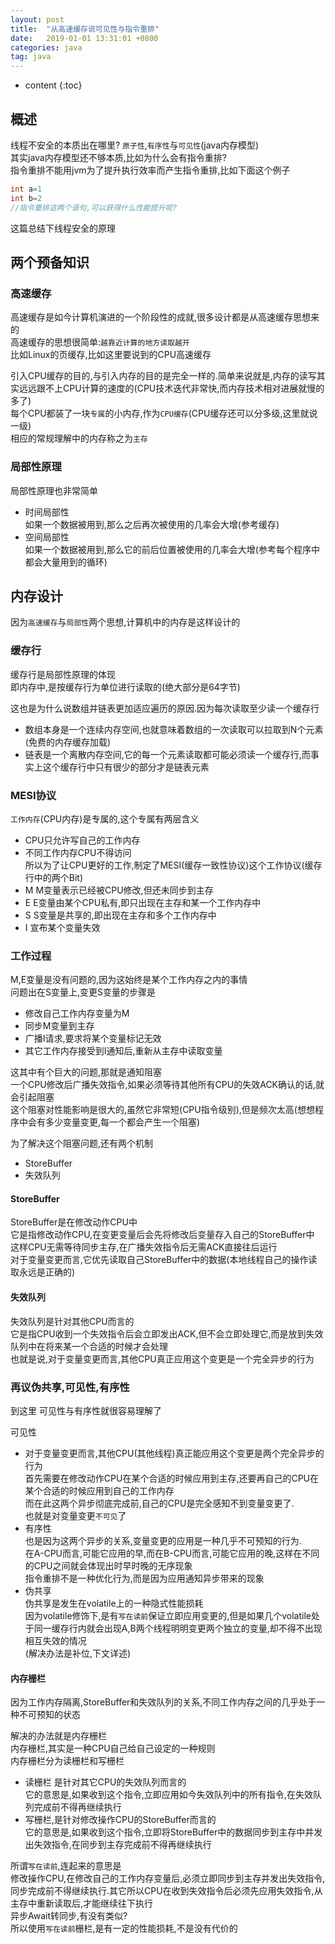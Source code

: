 ```yaml
---
layout: post
title:  "从高速缓存说可见性与指令重排"
date:   2019-01-01 13:31:01 +0800
categories: java
tag: java
---
```


* content
{:toc}

## 概述  

线程不安全的本质出在哪里? `原子性`,`有序性`与`可见性`(java内存模型)  
其实java内存模型还不够本质,比如为什么会有指令重排?  
指令重排不能用jvm为了提升执行效率而产生指令重排,比如下面这个例子  

```java
int a=1
int b=2
//指令重排这两个语句,可以获得什么性能提升呢?
```
这篇总结下线程安全的原理  

## 两个预备知识 

### 高速缓存  

高速缓存是如今计算机演进的一个阶段性的成就,很多设计都是从高速缓存思想来的  
高速缓存的思想很简单:`越靠近计算的地方读取越开`  
比如Linux的页缓存,比如这里要说到的CPU高速缓存  

引入CPU缓存的目的,与引入内存的目的是完全一样的.简单来说就是,内存的读写其实远远跟不上CPU计算的速度的(CPU技术迭代非常快,而内存技术相对进展就慢的多了)  
每个CPU都装了一块`专属`的小内存,作为`CPU缓存`(CPU缓存还可以分多级,这里就说一级)  
相应的常规理解中的内存称之为`主存`  

### 局部性原理  

局部性原理也非常简单  
* 时间局部性  
如果一个数据被用到,那么之后再次被使用的几率会大增(参考缓存)  
* 空间局部性  
如果一个数据被用到,那么它的前后位置被使用的几率会大增(参考每个程序中都会大量用到的循环)   

## 内存设计  

因为`高速缓存`与`局部性`两个思想,计算机中的内存是这样设计的  

### 缓存行  

缓存行是局部性原理的体现  
即内存中,是按缓存行为单位进行读取的(绝大部分是64字节)  

这也是为什么说数组并链表更加适应遍历的原因.因为每次读取至少读一个缓存行  
* 数组本身是一个连续内存空间,也就意味着数组的一次读取可以拉取到N个元素(免费的内存缓存加载)  
* 链表是一个离散内存空间,它的每一个元素读取都可能必须读一个缓存行,而事实上这个缓存行中只有很少的部分才是链表元素  

### MESI协议  

`工作内存`(CPU内存)是专属的,这个专属有两层含义  
* CPU只允许写自己的工作内存  
* 不同工作内存CPU不得访问  
所以为了让CPU更好的工作,制定了MESI(缓存一致性协议)这个工作协议(缓存行中的两个Bit)  
* M M变量表示已经被CPU修改,但还未同步到主存  
* E E变量由某个CPU私有,即只出现在主存和某一个工作内存中  
* S S变量是共享的,即出现在主存和多个工作内存中  
* I 宣布某个变量失效  

### 工作过程  

M,E变量是没有问题的,因为这始终是某个工作内存之内的事情  
问题出在S变量上,变更S变量的步骤是  
* 修改自己工作内存变量为M  
* 同步M变量到主存  
* 广播I请求,要求将某个变量标记无效  
* 其它工作内存接受到I通知后,重新从主存中读取变量   

这其中有个巨大的问题,那就是通知阻塞  
一个CPU修改后广播失效指令,如果必须等待其他所有CPU的失效ACK确认的话,就会引起阻塞  
这个阻塞对性能影响是很大的,虽然它非常短(CPU指令级别),但是频次太高(想想程序中会有多少变量变更,每一个都会产生一个阻塞)  

为了解决这个阻塞问题,还有两个机制  
* StoreBuffer  
* 失效队列  

#### StoreBuffer  

StoreBuffer是在修改动作CPU中  
它是指修改动作CPU,在变更变量后会先将修改后变量存入自己的StoreBuffer中  
这样CPU无需等待同步主存,在广播失效指令后无需ACK直接往后运行  
对于变量变更而言,它优先读取自己StoreBuffer中的数据(本地线程自己的操作读取永远是正确的)  

#### 失效队列  

失效队列是针对其他CPU而言的  
它是指CPU收到一个失效指令后会立即发出ACK,但不会立即处理它,而是放到失效队列中在将来某一个合适的时候才会处理  
也就是说,对于变量变更而言,其他CPU真正应用这个变更是一个完全异步的行为  


### 再议伪共享,可见性,有序性  

到这里 可见性与有序性就很容易理解了  

可见性  
* 对于变量变更而言,其他CPU(其他线程)真正能应用这个变更是两个完全异步的行为  
首先需要在修改动作CPU在某个合适的时候应用到主存,还要再自己的CPU在某个合适的时候应用到自己的工作内存  
而在此这两个异步彻底完成前,自己的CPU是完全感知不到变量变更了.  
也就是对变量变更`不可见`了  
* 有序性  
也是因为这两个异步的关系,变量变更的应用是一种几乎不可预知的行为.  
在A-CPU而言,可能它应用的早,而在B-CPU而言,可能它应用的晚,这样在不同的CPU之间就会体现出时早时晚的无序现象  
指令重排不是一种优化行为,而是因为应用通知异步带来的现象  
* 伪共享  
伪共享是发生在volatile上的一种隐式性能损耗  
因为volatile修饰下,是有`写在读前`保证立即应用变更的,但是如果几个volatile处于同一缓存行内就会出现A,B两个线程明明变更两个独立的变量,却不得不出现相互失效的情况  
(解决办法是补位,下文详述)  

#### 内存栅栏  

因为工作内存隔离,StoreBuffer和失效队列的关系,不同工作内存之间的几乎处于一种不可预知的状态  

解决的办法就是内存栅栏  
内存栅栏,其实是一种CPU自己给自己设定的一种规则  
内存栅栏分为读栅栏和写栅栏  
* 读栅栏 是针对其它CPU的失效队列而言的  
它的意思是,如果收到这个指令,立即应用如今失效队列中的所有指令,在失效队列完成前不得再继续执行  
* 写栅栏,是针对修改操作CPU的StoreBuffer而言的  
它的意思是,如果收到这个指令,立即将StoreBuffer中的数据同步到主存中并发出失效指令,在同步到主存完成前不得再继续执行  

所谓`写在读前`,连起来的意思是  
修改操作CPU,在修改自己的工作内存变量后,必须立即同步到主存并发出失效指令,同步完成前不得继续执行.其它所以CPU在收到失效指令后必须先应用失效指令,从主存中重新读取后,才能继续往下执行  
异步Await转同步,有没有类似?  
所以使用`写在读前`栅栏,是有一定的性能损耗,不是没有代价的  



























